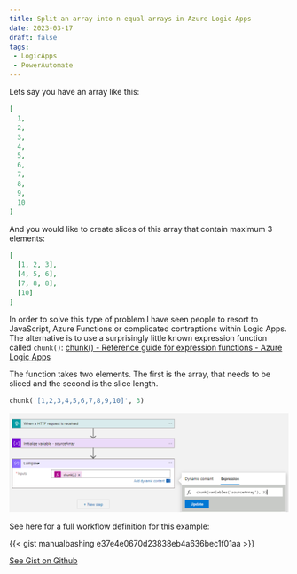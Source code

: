 ```yaml
---
title: Split an array into n-equal arrays in Azure Logic Apps
date: 2023-03-17
draft: false
tags:
 - LogicApps
 - PowerAutomate
---
```


Lets say you have an array like this:

```json
[
  1,
  2,
  3,
  4,
  5,
  6,
  7,
  8,
  9,
  10
]
```

And you would like to create slices of this array that contain maximum 3 elements:

```json
[
  [1, 2, 3],
  [4, 5, 6],
  [7, 8, 8],
  [10]
]
```

In order to solve this type of problem I have seen people to resort to JavaScript, Azure Functions or complicated contraptions within Logic Apps. The alternative is to use a surprisingly little known expression function called `chunk()`: [chunk() - Reference guide for expression functions - Azure Logic Apps](https://learn.microsoft.com/en-us/azure/logic-apps/workflow-definition-language-functions-reference#chunk)

The function takes two elements. The first is the array, that needs to be sliced and the second is the slice length.

```python
chunk('[1,2,3,4,5,6,7,8,9,10]', 3)
```

![logic apps chunk](/static/logicapps-chunk.png)

See here for a full workflow definition for this example:

{{< gist manualbashing e37e4e0670d23838eb4a636bec1f01aa >}}

[See Gist on Github](https://gist.github.com/manualbashing/e37e4e0670d23838eb4a636bec1f01aa)
